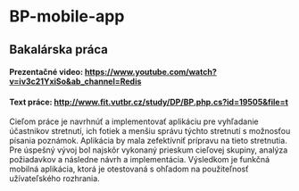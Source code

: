 # BP-mobile-app
## Bakalárska práca

#### Prezentačné video: https://www.youtube.com/watch?v=iv3c21YxiSo&ab_channel=Redis
#### Text práce: http://www.fit.vutbr.cz/study/DP/BP.php.cs?id=19505&file=t
Cieľom práce je navrhnúť a implementovať aplikáciu pre vyhľadanie účastnikov stretnutí, ich
fotiek a menšiu správu týchto stretnutí s možnosťou písania poznámok. Aplikácia by mala
zefektívniť prípravu na tieto stretnutia. Pre úspešný vývoj bol najskôr vykonaný prieskum
cieľovej skupiny, analýza požiadavkov a následne návrh a implementácia. Výsledkom je
funkčná mobilná aplikácia, ktorá je otestovaná s ohľadom na použiteľnosť užívateľského
rozhrania.
